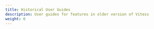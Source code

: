 ```yaml
---
title: Historical User Guides
description: User guides for features in older version of Vitess
weight: 6
---
```


